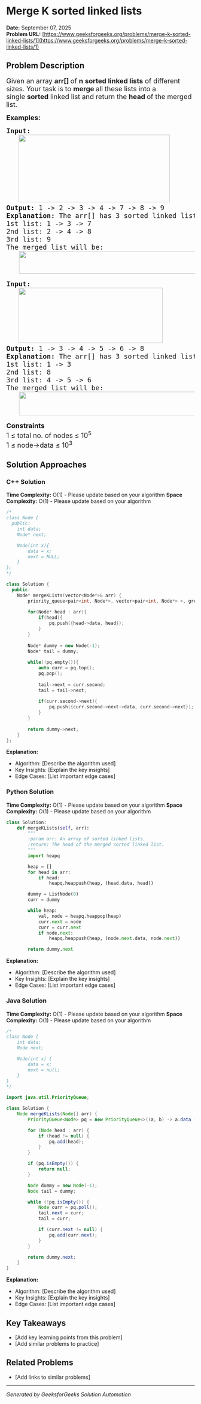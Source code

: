 # Merge K sorted linked lists

**Date:** September 07, 2025  
**Problem URL:** [https://www.geeksforgeeks.org/problems/merge-k-sorted-linked-lists/1](https://www.geeksforgeeks.org/problems/merge-k-sorted-linked-lists/1)

## Problem Description

<p><span style="font-size: 18px;">Given an array&nbsp;<strong>arr[]&nbsp;</strong>of&nbsp;<strong>n</strong>&nbsp;<strong>sorted linked lists</strong>&nbsp;of different sizes.&nbsp;</span><span style="font-size: 18px;">Your task is to&nbsp;<strong>merge&nbsp;</strong>all these lists into a single&nbsp;<strong>sorted</strong>&nbsp;linked list and return the&nbsp;<strong>head&nbsp;</strong>of the merged list.</span></p>
<p><span style="font-size: 18px;"><strong>Examples:</strong></span></p>
<pre><strong style="font-size: 18px;">Input:<br /> &nbsp; <img src="https://media.geeksforgeeks.org/img-practice/prod/addEditProblem/908368/Web/Other/blobid0_1756363954.webp" width="404" height="180" /></strong>
<strong style="font-size: 18px;">Output: </strong><span style="font-size: 18px;">1 -&gt; 2 -&gt; 3 -&gt; 4 -&gt; 7 -&gt; 8 -&gt; 9</span><strong style="font-size: 18px;">
Explanation: </strong><span style="font-size: 18px;">The arr[] has 3 sorted linked list of size 3, 3, 1.<br />1st list: 1 -&gt; 3 -&gt; 7<br />2nd list: 2 -&gt; 4 -&gt; 8<br />3rd list: 9<br />The merged list will be: <br /></span>    <img src="https://media.geeksforgeeks.org/img-practice/prod/addEditProblem/700265/Web/Other/blobid2_1756115425.jpg" width="595" height="60" /></pre>
<pre><strong style="font-size: 18px;">Input:<br />   <img src="https://media.geeksforgeeks.org/img-practice/prod/addEditProblem/700265/Web/Other/blobid3_1756115435.jpg" width="385" height="147" /><br /></strong><strong style="font-size: 18px;">Output: </strong><span style="font-size: 18px;">1 -&gt; 3 -&gt; 4 -&gt; 5 -&gt; 6 -&gt; 8</span><strong style="font-size: 18px;"><br /></strong><strong style="font-size: 18px;">Explanation: </strong><span style="font-size: 18px;">The arr[] has 3 sorted linked list of size 2, 1, 3.<br />1st list: 1 -&gt; 3<br />2nd list: 8<br />3rd list: 4 -&gt; 5 -&gt; 6<br />The merged list will be: <br /></span>    <img src="https://media.geeksforgeeks.org/img-practice/prod/addEditProblem/700265/Web/Other/blobid4_1756115445.jpg" width="546" height="63" /></pre>
<p><span style="font-size: 18px;"><strong>Constraints</strong><br />1 &le; total no. of nodes &le; 10<sup>5</sup><sup><br /></sup>1 &le; node-&gt;data &le; 10<sup>3</sup></span></p>

## Solution Approaches

### C++ Solution

**Time Complexity:** O(1) - Please update based on your algorithm
**Space Complexity:** O(1) - Please update based on your algorithm

```cpp
/*
class Node {
  public:
    int data;
    Node* next;

    Node(int x){
        data = x;
        next = NULL;
    }
};
*/

class Solution {
  public:
    Node* mergeKLists(vector<Node*>& arr) {
        priority_queue<pair<int, Node*>, vector<pair<int, Node*> >, greater<pair<int, Node*> > > pq;
        
        for(Node* head : arr){
            if(head){
                pq.push({head->data, head});
            }
        }
        
        Node* dummy = new Node(-1);
        Node* tail = dummy;
        
        while(!pq.empty()){
            auto curr = pq.top();
            pq.pop();
            
            tail->next = curr.second;
            tail = tail->next;
            
            if(curr.second->next){
                pq.push({curr.second->next->data, curr.second->next});
            }
        }
        
        return dummy->next;
    }
};
```

**Explanation:**
- Algorithm: [Describe the algorithm used]
- Key Insights: [Explain the key insights]
- Edge Cases: [List important edge cases]

### Python Solution

**Time Complexity:** O(1) - Please update based on your algorithm
**Space Complexity:** O(1) - Please update based on your algorithm

```python
class Solution:
    def mergeKLists(self, arr):
        """
        :param arr: An array of sorted linked lists.
        :return: The head of the merged sorted linked list.
        """
        import heapq

        heap = []
        for head in arr:
            if head:
                heapq.heappush(heap, (head.data, head))

        dummy = ListNode(0)
        curr = dummy

        while heap:
            val, node = heapq.heappop(heap)
            curr.next = node
            curr = curr.next
            if node.next:
                heapq.heappush(heap, (node.next.data, node.next))

        return dummy.next
```

**Explanation:**
- Algorithm: [Describe the algorithm used]
- Key Insights: [Explain the key insights]
- Edge Cases: [List important edge cases]

### Java Solution

**Time Complexity:** O(1) - Please update based on your algorithm
**Space Complexity:** O(1) - Please update based on your algorithm

```java
/*
class Node {
    int data;
    Node next;

    Node(int x) {
        data = x;
        next = null;
    }
}
*/

import java.util.PriorityQueue;

class Solution {
    Node mergeKLists(Node[] arr) {
        PriorityQueue<Node> pq = new PriorityQueue<>((a, b) -> a.data - b.data);

        for (Node head : arr) {
            if (head != null) {
                pq.add(head);
            }
        }

        if (pq.isEmpty()) {
            return null;
        }

        Node dummy = new Node(-1);
        Node tail = dummy;

        while (!pq.isEmpty()) {
            Node curr = pq.poll();
            tail.next = curr;
            tail = curr;

            if (curr.next != null) {
                pq.add(curr.next);
            }
        }

        return dummy.next;
    }
}
```

**Explanation:**
- Algorithm: [Describe the algorithm used]
- Key Insights: [Explain the key insights]
- Edge Cases: [List important edge cases]

## Key Takeaways

- [Add key learning points from this problem]
- [Add similar problems to practice]

## Related Problems

- [Add links to similar problems]

---
*Generated by GeeksforGeeks Solution Automation*

